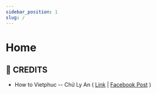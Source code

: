 ```yaml
---
sidebar_position: 1
slug: /
---
```


# Home

## 🌟 **CREDITS**

- How to Vietphuc -- Chử Ly An ( [Link](https://docs.google.com/spreadsheets/d/1ZNYgCEmiDwSxsfbhkpMWcSyVT0PVVKyGX8MgZ8nIrY4/edit#gid=0) | [Facebook Post](https://www.facebook.com/chu.ly.an.ve.vtub/posts/pfbid02NHcjDa8hHFMU932xRvUdM11BmGh6SE92NWTnHa7wL8vkjkUVb2pCLFKXG1At8CD3l)
  )
